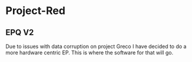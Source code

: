 # Project-Red

## EPQ V2

Due to issues with data corruption on project Greco I have decided to do a more hardware centric EP. This is where the software for that will go.
